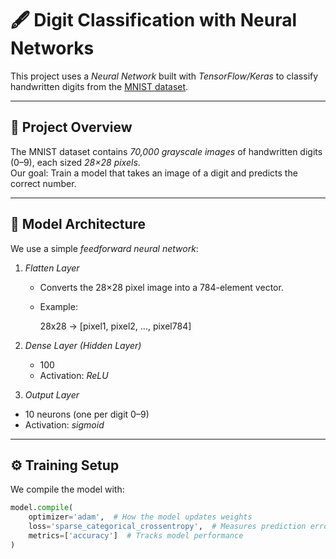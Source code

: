 # 🖋 Digit Classification with Neural Networks

This project uses a *Neural Network* built with *TensorFlow/Keras* to classify handwritten digits from the [MNIST dataset](http://yann.lecun.com/exdb/mnist/).

---

## 📌 Project Overview
The MNIST dataset contains *70,000 grayscale images* of handwritten digits (0–9), each sized *28×28 pixels*.  
Our goal: Train a model that takes an image of a digit and predicts the correct number.

---

## 🧠 Model Architecture
We use a simple *feedforward neural network*:

1. *Flatten Layer*  
   - Converts the 28×28 pixel image into a 784-element vector.
   - Example:  
     
     28x28 → [pixel1, pixel2, ..., pixel784]
     

2. *Dense Layer (Hidden Layer)*  
   - 100  
   - Activation: *ReLU*  
   
3.  *Output Layer*  
   - 10 neurons (one per digit 0–9)  
   - Activation: *sigmoid* 

---

## ⚙ Training Setup
We compile the model with:

```python
model.compile(
    optimizer='adam',  # How the model updates weights
    loss='sparse_categorical_crossentropy',  # Measures prediction error
    metrics=['accuracy']  # Tracks model performance
)
